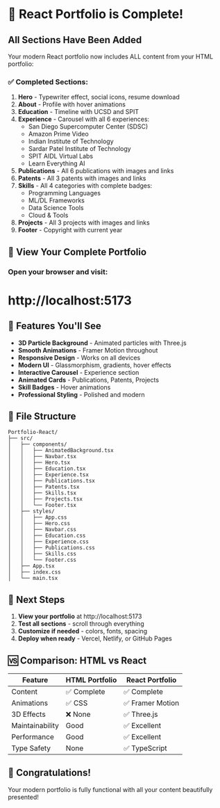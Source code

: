 # 🎉 React Portfolio is Complete!

## All Sections Have Been Added

Your modern React portfolio now includes ALL content from your HTML portfolio:

### ✅ Completed Sections:

1. **Hero** - Typewriter effect, social icons, resume download
2. **About** - Profile with hover animations
3. **Education** - Timeline with UCSD and SPIT
4. **Experience** - Carousel with all 6 experiences:
   - San Diego Supercomputer Center (SDSC)
   - Amazon Prime Video
   - Indian Institute of Technology
   - Sardar Patel Institute of Technology
   - SPIT AIDL Virtual Labs
   - Learn Everything AI
5. **Publications** - All 6 publications with images and links
6. **Patents** - All 3 patents with images and links
7. **Skills** - All 4 categories with complete badges:
   - Programming Languages
   - ML/DL Frameworks
   - Data Science Tools
   - Cloud & Tools
8. **Projects** - All 3 projects with images and links
9. **Footer** - Copyright with current year

## 🚀 View Your Complete Portfolio

### Open your browser and visit:

# **http://localhost:5173**

## 🎨 Features You'll See

- **3D Particle Background** - Animated particles with Three.js
- **Smooth Animations** - Framer Motion throughout
- **Responsive Design** - Works on all devices
- **Modern UI** - Glassmorphism, gradients, hover effects
- **Interactive Carousel** - Experience section
- **Animated Cards** - Publications, Patents, Projects
- **Skill Badges** - Hover animations
- **Professional Styling** - Polished and modern

## 📁 File Structure

```
Portfolio-React/
├── src/
│   ├── components/
│   │   ├── AnimatedBackground.tsx
│   │   ├── Navbar.tsx
│   │   ├── Hero.tsx
│   │   ├── Education.tsx
│   │   ├── Experience.tsx
│   │   ├── Publications.tsx
│   │   ├── Patents.tsx
│   │   ├── Skills.tsx
│   │   ├── Projects.tsx
│   │   └── Footer.tsx
│   ├── styles/
│   │   ├── App.css
│   │   ├── Hero.css
│   │   ├── Navbar.css
│   │   ├── Education.css
│   │   ├── Experience.css
│   │   ├── Publications.css
│   │   ├── Skills.css
│   │   └── Footer.css
│   ├── App.tsx
│   ├── index.css
│   └── main.tsx
```

## 🎯 Next Steps

1. **View your portfolio** at http://localhost:5173
2. **Test all sections** - scroll through everything
3. **Customize if needed** - colors, fonts, spacing
4. **Deploy when ready** - Vercel, Netlify, or GitHub Pages

## 🆚 Comparison: HTML vs React

| Feature | HTML Portfolio | React Portfolio |
|---------|---------------|-----------------|
| Content | ✅ Complete | ✅ Complete |
| Animations | ✅ CSS | ✅ Framer Motion |
| 3D Effects | ❌ None | ✅ Three.js |
| Maintainability | Good | ✅ Excellent |
| Performance | Good | ✅ Excellent |
| Type Safety | None | ✅ TypeScript |

## 🎊 Congratulations!

Your modern portfolio is fully functional with all your content beautifully presented!


